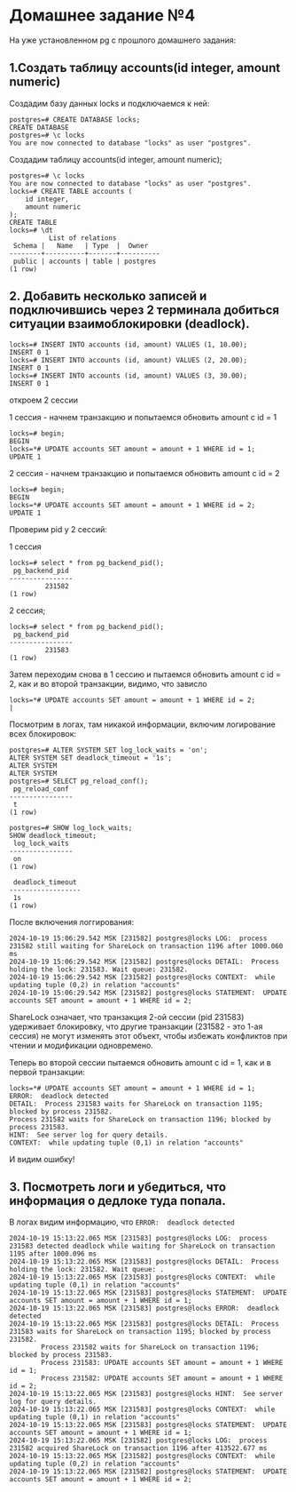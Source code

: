# Домашнее задание №4

На уже установленном pg с прошлого домашнего задания:

## 1.Создать таблицу accounts(id integer, amount numeric)

Создадим базу данных locks и подключаемся к ней:

```
postgres=# CREATE DATABASE locks;
CREATE DATABASE
postgres=# \c locks
You are now connected to database "locks" as user "postgres".
```

Создадим таблицу accounts(id integer, amount numeric);

```
postgres=# \c locks
You are now connected to database "locks" as user "postgres".
locks=# CREATE TABLE accounts (
    id integer,
    amount numeric
);
CREATE TABLE
locks=# \dt
          List of relations
 Schema |   Name   | Type  |  Owner
--------+----------+-------+----------
 public | accounts | table | postgres
(1 row)
```

## 2. Добавить несколько записей и подключившись через 2 терминала добиться ситуации взаимоблокировки (deadlock).

```
locks=# INSERT INTO accounts (id, amount) VALUES (1, 10.00);
INSERT 0 1
locks=# INSERT INTO accounts (id, amount) VALUES (2, 20.00);
INSERT 0 1
locks=# INSERT INTO accounts (id, amount) VALUES (3, 30.00);
INSERT 0 1
```

откроем 2 сессии

1 сессия - начнем транзакцию и попытаемся обновить amount с id = 1
```
locks=# begin;
BEGIN
locks=*# UPDATE accounts SET amount = amount + 1 WHERE id = 1;
UPDATE 1
```

2 сессия - начнем транзакцию и попытаемся обновить amount с id = 2
```
locks=# begin;
BEGIN
locks=*# UPDATE accounts SET amount = amount + 1 WHERE id = 2;
UPDATE 1
```

Проверим pid у 2 сессий:

1 сессия
```
locks=# select * from pg_backend_pid();
 pg_backend_pid
----------------
         231582
(1 row)
```
2 сессия;

```
locks=# select * from pg_backend_pid();
 pg_backend_pid
----------------
         231583
(1 row)
```


Затем переходим снова в 1 сессию и пытаемся обновить amount с id = 2, как и во второй транзакции, видимо, что зависло
```
locks=*# UPDATE accounts SET amount = amount + 1 WHERE id = 2;
|
```

Посмотрим в логах, там никакой информации, включим логирование всех блокировок:
```
postgres=# ALTER SYSTEM SET log_lock_waits = 'on';
ALTER SYSTEM SET deadlock_timeout = '1s';
ALTER SYSTEM
ALTER SYSTEM
postgres=# SELECT pg_reload_conf();
 pg_reload_conf
----------------
 t
(1 row)

postgres=# SHOW log_lock_waits;
SHOW deadlock_timeout;
 log_lock_waits
----------------
 on
(1 row)

 deadlock_timeout
------------------
 1s
(1 row)
```

После включения логгирования:
```
2024-10-19 15:06:29.542 MSK [231582] postgres@locks LOG:  process 231582 still waiting for ShareLock on transaction 1196 after 1000.060 ms
2024-10-19 15:06:29.542 MSK [231582] postgres@locks DETAIL:  Process holding the lock: 231583. Wait queue: 231582.
2024-10-19 15:06:29.542 MSK [231582] postgres@locks CONTEXT:  while updating tuple (0,2) in relation "accounts"
2024-10-19 15:06:29.542 MSK [231582] postgres@locks STATEMENT:  UPDATE accounts SET amount = amount + 1 WHERE id = 2;
```

ShareLock означает, что транзакция 2-ой сессии (pid 231583) удерживает блокировку, что другие транзакции (231582 - это 1-ая сессия) не могут изменять этот объект, чтобы избежать конфликтов при чтении и модификации одновремено.


Теперь во второй сессии пытаемся обновить amount с id = 1, как и в первой транзакции:

```
locks=*# UPDATE accounts SET amount = amount + 1 WHERE id = 1;
ERROR:  deadlock detected
DETAIL:  Process 231583 waits for ShareLock on transaction 1195; blocked by process 231582.
Process 231582 waits for ShareLock on transaction 1196; blocked by process 231583.
HINT:  See server log for query details.
CONTEXT:  while updating tuple (0,1) in relation "accounts"
```

И видим ошибку!

## 3. Посмотреть логи и убедиться, что информация о дедлоке туда попала.

В логах видим информацию, что `ERROR:  deadlock detected`

```
2024-10-19 15:13:22.065 MSK [231583] postgres@locks LOG:  process 231583 detected deadlock while waiting for ShareLock on transaction 1195 after 1000.096 ms
2024-10-19 15:13:22.065 MSK [231583] postgres@locks DETAIL:  Process holding the lock: 231582. Wait queue: .
2024-10-19 15:13:22.065 MSK [231583] postgres@locks CONTEXT:  while updating tuple (0,1) in relation "accounts"
2024-10-19 15:13:22.065 MSK [231583] postgres@locks STATEMENT:  UPDATE accounts SET amount = amount + 1 WHERE id = 1;
2024-10-19 15:13:22.065 MSK [231583] postgres@locks ERROR:  deadlock detected
2024-10-19 15:13:22.065 MSK [231583] postgres@locks DETAIL:  Process 231583 waits for ShareLock on transaction 1195; blocked by process 231582.
        Process 231582 waits for ShareLock on transaction 1196; blocked by process 231583.
        Process 231583: UPDATE accounts SET amount = amount + 1 WHERE id = 1;
        Process 231582: UPDATE accounts SET amount = amount + 1 WHERE id = 2;
2024-10-19 15:13:22.065 MSK [231583] postgres@locks HINT:  See server log for query details.
2024-10-19 15:13:22.065 MSK [231583] postgres@locks CONTEXT:  while updating tuple (0,1) in relation "accounts"
2024-10-19 15:13:22.065 MSK [231583] postgres@locks STATEMENT:  UPDATE accounts SET amount = amount + 1 WHERE id = 1;
2024-10-19 15:13:22.065 MSK [231582] postgres@locks LOG:  process 231582 acquired ShareLock on transaction 1196 after 413522.677 ms
2024-10-19 15:13:22.065 MSK [231582] postgres@locks CONTEXT:  while updating tuple (0,2) in relation "accounts"
2024-10-19 15:13:22.065 MSK [231582] postgres@locks STATEMENT:  UPDATE accounts SET amount = amount + 1 WHERE id = 2;
```
